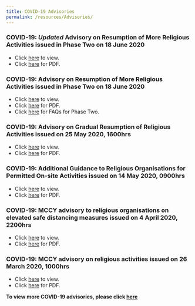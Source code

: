 ```yaml
---
title: COVID-19 Advisories
permalink: /resources/Advisories/
---
```



### COVID-19: *Updated* Advisory on Resumption of More Religious Activities issued in Phase Two on 18 June 2020

* Click [here](https://www.mccy.gov.sg/about-us/news-and-resources/press-statements/2020/aug/resumption-of-more-religious-activities-in-phase-two) to view.
* Click [here](/media/ResumptionofMoreReligiousActivitiesinPhase2updated.pdf) for PDF.

### COVID-19: Advisory on Resumption of More Religious Activities issued in Phase Two on 18 June 2020

* Click [here](https://www.mccy.gov.sg/about-us/news-and-resources/press-statements/2020/jun/resumption-of-more-religious-activities-in-phase-two) to view.
* Click [here](/media/ResumptionofMoreReligiousActivitiesinPhase2.pdf) for PDF.
* Click [here](/resources/faq/) for FAQs for Phase Two.

### COVID-19: Advisory on Gradual Resumption of Religious Activities issued on 25 May 2020, 1600hrs

* Click [here](https://www.mccy.gov.sg/about-us/news-and-resources/press-statements/2020/may/gradual-resumption-of-religious-activities) to view.
* Click [here](/media/AdvisoryGradualResumptionofReligiousActivities.pdf) for PDF.

### COVID-19: Additional Guidance to Religious Organisations for Permitted On-site Activities issued on 14 May 2020, 0900hrs

* Click [here](https://www.mccy.gov.sg/about-us/news-and-resources/press-statements/2020/may/additional-guidance-religious-organisations-permitted-on-site-activities) to view.
* Click [here](/media/3-COVID-19MCCYAdditionalGuidance.pdf) for PDF.

### COVID-19: MCCY advisory to religious organisations on elevated safe distancing measures issued on 4 April 2020, 2200hrs

* Click [here](https://www.mccy.gov.sg/about-us/news-and-resources/press-statements/2020/apr/covid-19-mccy-advisory-to-religious-organisations-on-elevated-safe-distancing-measures) to view. 
* Click [here](/media/2-COVID-19MCCYAdvisory.pdf) for PDF.

### COVID-19: MCCY advisory on religious activities issued on 26 March 2020, 1000hrs

* Click [here](https://www.mccy.gov.sg/about-us/news-and-resources/press-statements/2020/mar/covid-19-mccy-advisory-on-religious-activities) to view. 
* Click [here](/media/1-COVID-19MCCYAdvisoryonReligiousActivities.pdf) for PDF.


**To view more COVID-19 advisories, please click [here](https://www.gov.sg/article/covid-19-sector-specific-advisories)**
